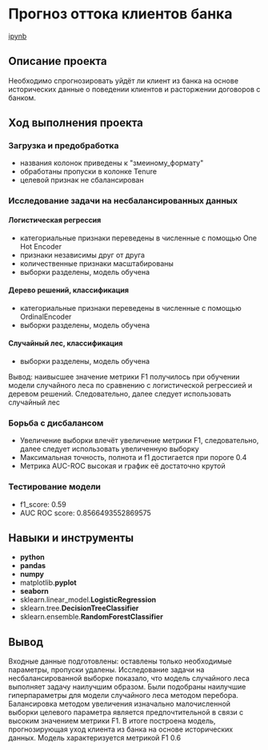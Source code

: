 # Прогноз оттока клиентов банка

[ipynb](https://github.com/mvs834/Yandex.Practicum-RUS/blob/5e55632419e4920d443d67e4f711043f6d49dfc7/Bank%20customers%20churn/Bank_customer_churn.ipynb)

## Описание проекта

Необходимо спрогнозировать уйдёт ли клиент из банка на основе исторических данные о поведении клиентов и расторжении договоров с банком.

## Ход выполнения проекта
### Загрузка и предобработка
- названия колонок приведены к "змеиному_формату"
- обработаны пропуски в колонке Tenure
- целевой признак не сбалансирован

### Исследование задачи на несбалансированных данных
#### Логистическая регрессия
- категориальные признаки переведены в численные с помощью One Hot Encoder
- признаки независимы друг от друга 
- количественные признаки масштабированы
- выборки разделены, модель обучена

#### Дерево решений, классификация
- категориальные признаки переведены в численные с помощью OrdinalEncoder
- выборки разделены, модель обучена

#### Случайный лес, классификация
- выборки разделены, модель обучена

Вывод: наивысшее значение метрики F1 получилось при обучении модели случайного леса по сравнению с логистической регрессией и деревом решений. Следовательно, далее следует использовать случайный лес

### Борьба с дисбалансом
- Увеличение выборки влечёт увеличение метрики F1, следовательно, далее следует использовать увеличенную выборку
- Максимальная точность, полнота и f1 достигается при пороге 0.4
- Метрика AUC-ROC высокая и график её достаточно крутой

### Тестирование модели
- f1_score: 0.59
- AUC ROC score: 0.8566493552869575

## Навыки и инструменты

- **python**
- **pandas**
- **numpy**
- matplotlib.**pyplot**
- **seaborn**
- sklearn.linear_model.**LogisticRegression**
- sklearn.tree.**DecisionTreeClassifier**
- sklearn.ensemble.**RandomForestClassifier**



## Вывод

Входные данные подготовлены: оставлены только необходимые параметры, пропуски удалены. Исследование задачи на несбалансированной выборке показало, что модель случайного леса выполняет задачу наилучшим образом. Были подобраны наилучшие гиперпараметры для модели случайного леса методом перебора. Балансировка методом увеличения изначально малочисленной выборки целевого параметра является предпочтительной в связи с высоким значением метрики F1. В итоге построена модель, прогнозирующая уход клиента из банка на основе исторических данных. Модель характеризуется метрикой F1 0.6
